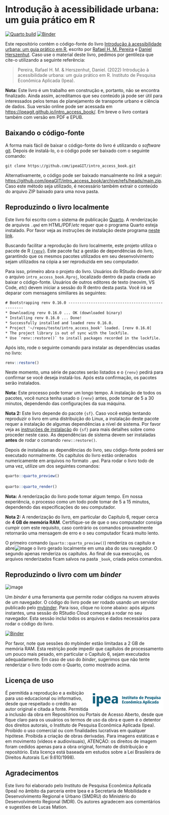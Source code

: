 # Introdução à acessibilidade urbana: um guia prático em R

[![Quarto build](https://github.com/ipeaGIT/aop_curso/actions/workflows/publish.yml/badge.svg)](https://github.com/ipeaGIT/aop_curso/actions)
[![Binder](https://mybinder.org/badge_logo.svg)](https://mybinder.org/v2/gh/ipeaGIT/intro_access_book/HEAD?urlpath=rstudio)

Este repositório contém o código-fonte do livro [Introdução à acessibilidade urbana: um guia prático em R](https://ipeagit.github.io/intro_access_book/), escrito por [Rafael H. M. Pereira](https://www.urbandemographics.org/) e [Daniel Herszenhut](https://dhersz.netlify.app/pt/). Caso use o material deste livro, pedimos por gentileza que cite-o utilizando a seguinte referência:

> Pereira, Rafael H. M. & Herszenhut, Daniel. (2022) Introdução à acessibilidade urbana: um guia prático em R. Instituto de Pesquisa Econômica Aplicada (Ipea).

**Nota:** Este livro é um trabalho em construção e, portanto, não se encontra finalizado. Ainda assim, acreditamos que seu conteúdo já pode ser útil para interessados pelos temas de planejamento de transporte urbano e ciência de dados. Sua versão online pode ser acessada em <https://ipeagit.github.io/intro_access_book/>. Em breve o livro contará também com versão em PDF e EPUB.

## Baixando o código-fonte

A forma mais fácil de baixar o código-fonte do livro é utilizando o *software* [git](https://git-scm.com/). Depois de instalá-lo, o o código pode ser baixado com o seguinte comando:

```
git clone https://github.com/ipeaGIT/intro_access_book.git
```

Alternativamente, o código pode ser baixado manualmente no *link* a seguir: <https://github.com/ipeaGIT/intro_access_book/archive/refs/heads/main.zip>. Caso este método seja utilizado, é necessário também extrair o conteúdo do arquivo ZIP baixado para uma nova pasta.

## Reproduzindo o livro localmente

Este livro foi escrito com o sistema de publicação [Quarto](https://quarto.org/). A renderização de arquivos `.qmd` em HTML/PDF/*etc* requer que o programa Quarto esteja instalado. Por favor veja as instruções de instalação deste programa [neste link](https://quarto.org/docs/get-started/).

Buscando facilitar a reprodução do livro localmente, este projeto utiliza o pacote de R [`{renv}`](https://rstudio.github.io/renv/index.html). Este pacote faz a gestão de dependências do livro, garantindo que os mesmos pacotes utilizados em seu desenvolvimento sejam utilizados na cópia a ser reproduzida em seu computador.

Para isso, primeiro abra o projeto do livro. Usuários do RStudio devem abrir o arquivo `intro_access_book.Rproj`, localizado dentro da pasta criada ao baixar o código-fonte. Usuários de outros editores de texto (neovim, VS Code, *etc*) devem iniciar a sessão do R dentro desta pasta. Você irá se deparar com mensagens similiares às seguintes:

```
# Bootstrapping renv 0.16.0 --------------------------------------------------
* Downloading renv 0.16.0 ... OK (downloaded binary)
* Installing renv 0.16.0 ... Done!
* Successfully installed and loaded renv 0.16.0.
* Project '~/repos/teste/intro_access_book' loaded. [renv 0.16.0]
* The project library is out of sync with the lockfile.
* Use `renv::restore()` to install packages recorded in the lockfile.
```

Após isto, rode o seguinte comando para instalar as dependências usadas no livro:

```r
renv::restore()
```

Neste momento, uma série de pacotes serão listados e o `{renv}` pedirá para confirmar se você deseja instalá-los. Após esta confirmação, os pacotes serão instalados.

**Nota:** Este processo pode tomar um longo tempo. A instalação de todos os pacotes, 
você nunca tenha usado o `{renv}` antes, pode tomar de 5 a 30 minutos, dependendo das configurações da sua máquina.

**Nota 2:** Este livro depende do pacote `{sf}`. Caso você esteja tentando reproduzir o livro em uma distribuição do Linux, a instalação deste pacote requer a instalação de algumas dependências a nível de sistema. Por favor veja as [instruções de instalação](https://github.com/r-spatial/sf#linux) do `{sf}` para mais detalhes sobre como proceder neste caso. As dependências de sistema devem ser instaladas **antes** de rodar o comando `renv::restore()`.

Depois de instaladas as dependências do livro, seu código-fonte poderá ser executado normalmente. Os capítulos do livro estão ordenados numericamente em arquivos no formato `.qmd`. Para rodar o livro todo de uma vez, utilize um dos seguintes comandos:

```r
quarto::quarto_preview()

quarto::quarto_render()
```

**Nota:** A renderização do livro pode tomar algum tempo. Em nossa experiência, o processo como um todo pode tomar de 5 a 15 minutos, dependendo das especificações do seu computador.

**Nota 2:** A renderização do livro, em particular do Capítulo 6, requer cerca de **4 GB de memória RAM**. Certifique-se de que o seu computador consiga cumpir com este requisito, caso contrário os comandos provavelmente retornarão uma mensagem de erro e o seu computador ficará muito lento.

O primeiro comando (`quarto::quarto_preview()`) renderiza os capítulo e abre![image](https://user-images.githubusercontent.com/7448421/199976653-638d84f2-bdbd-4294-af1f-8d30cb5d7b5e.png)
 o livro gerado localmente em uma aba do seu navegador. O segundo apenas renderiza os capítulos. Ao final de sua execução, os arquivos renderizados ficam salvos na pasta `_book`, criada pelos comandos.

## Reproduzindo o livro com um *binder*
![image](https://user-images.githubusercontent.com/7448421/199976490-dd970001-609b-434c-bd0f-b30cc89a60b3.png)

Um *binder* é uma ferramenta que permite rodar códigos na nuvem através de um navegador. O código do livro pode ser rodado usando um servidor publicado pelo [mybinder](https://mybinder.org/). Para isso, clique no ícone abaixo: após alguns instantes, uma sessão do RStudio Cloud começará a rodar no seu navegador. Esta sessão inclui todos os arquivos e dados necessários para rodar o código do livro.

[![Binder](https://mybinder.org/badge_logo.svg)](https://mybinder.org/v2/gh/ipeaGIT/intro_access_book/HEAD?urlpath=rstudio)

Por favor, note que sessões do mybinder estão limitadas a 2 GB de memória RAM. Esta restrição pode impedir que capítulos de processamento um pouco mais pesado, em particular o Capítulo 6, sejam executados adequadamente. Em caso de uso do *binder*, sugerimos que não tente renderizar o livro todo com o Quarto, como mostrado acima.

## Licença de uso

<img align="right" src="images/ipea_logo.png" width="240">
É permitida a reprodução e a exibição para uso educacional ou informativo, desde que respeitado o crédito ao autor original e citada a fonte. Permitida a inclusão da obra em Repositórios ou Portais de Acesso Aberto, desde que fique claro para os usuários os termos de uso da obra e quem é o detentor dos direitos autorais, o Instituto de Pesquisa Econômica Aplicada (Ipea). Proibido o uso comercial ou com finalidades lucrativas em qualquer hipótese. Proibida a criação de obras derivadas. Para imagens estáticas e em movimento (vídeos e audiovisuais), ATENÇÃO: os direitos de imagem foram cedidos apenas para a obra original, formato de distribuição e repositório. Esta licença está baseada em estudos sobre a Lei Brasileira de Direitos Autorais (Lei 9.610/1998).

## Agradecimentos

Este livro foi elaborado pelo Instituto de Pesquisa Econômica Aplicada (Ipea) no âmbito da parceria entre Ipea e a Secretaria de Mobilidade e Desenvolvimento Regional e Urbano (SMDRU) do Ministério do Desenvolvimento Regional (MDR). Os autores agradecem aos comentários e sugestões de Lucas Mation.
